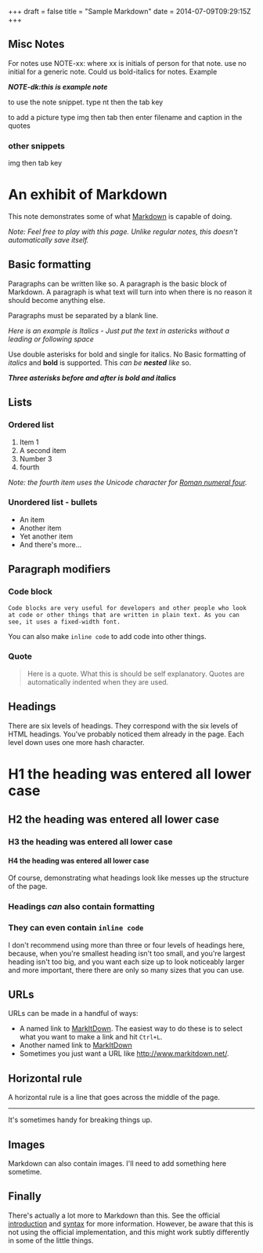 +++
draft = false
title = "Sample Markdown"
date = 2014-07-09T09:29:15Z
+++

## Misc Notes
For notes use NOTE-xx:  where xx is initials of person for that note.  use no initial for a generic note.  Could us bold-italics for notes.  Example

***NOTE-dk:this is example note***

to use the note snippet.   type nt then the tab key

to add a picture type img then tab then enter filename and caption in the quotes

### other snippets

img then tab key




# An exhibit of Markdown

This note demonstrates some of what [Markdown][1] is capable of doing.

*Note: Feel free to play with this page. Unlike regular notes, this doesn't automatically save itself.*

## Basic formatting

Paragraphs can be written like so. A paragraph is the basic block of Markdown. A paragraph is what text will turn into when there is no reason it should become anything else.

Paragraphs must be separated by a blank line. 

*Here is an example is Italics - Just put the text in astericks without a leading or following space*

Use double asterisks for bold and single for italics.  No 
Basic formatting of *italics* and **bold** is supported. This *can be **nested** like* so.

***Three asterisks before and after is bold and italics***

## Lists

### Ordered list

1. Item 1
2. A second item
3. Number 3
4. fourth

*Note: the fourth item uses the Unicode character for [Roman numeral four][2].*

### Unordered list - bullets

* An item
* Another item
* Yet another item
* And there's more...

## Paragraph modifiers

### Code block

    Code blocks are very useful for developers and other people who look at code or other things that are written in plain text. As you can see, it uses a fixed-width font.

You can also make `inline code` to add code into other things.

### Quote

> Here is a quote. What this is should be self explanatory. Quotes are automatically indented when they are used.

## Headings

There are six levels of headings. They correspond with the six levels of HTML headings. You've probably noticed them already in the page. Each level down uses one more hash character.

# H1 the heading was entered all lower case
## H2 the heading was entered all lower case
### H3 the heading was entered all lower case
#### H4 the heading was entered all lower case

Of course, demonstrating what headings look like messes up the structure of the page.

### Headings *can* also contain **formatting**

### They can even contain `inline code`

I don't recommend using more than three or four levels of headings here, because, when you're smallest heading isn't too small, and you're largest heading isn't too big, and you want each size up to look noticeably larger and more important, there there are only so many sizes that you can use.

## URLs

URLs can be made in a handful of ways:

* A named link to [MarkItDown][3]. The easiest way to do these is to select what you want to make a link and hit `Ctrl+L`.
* Another named link to [MarkItDown](http://www.markitdown.net/)
* Sometimes you just want a URL like <http://www.markitdown.net/>.

## Horizontal rule

A horizontal rule is a line that goes across the middle of the page.

---

It's sometimes handy for breaking things up.

## Images

Markdown can also contain images. I'll need to add something here sometime.

## Finally

There's actually a lot more to Markdown than this. See the official [introduction][4] and [syntax][5] for more information. However, be aware that this is not using the official implementation, and this might work subtly differently in some of the little things.


  [1]: http://daringfireball.net/projects/markdown/
  [2]: http://www.fileformat.info/info/unicode/char/2163/index.htm
  [3]: http://www.markitdown.net/
  [4]: http://daringfireball.net/projects/markdown/basics
  [5]: http://daringfireball.net/projects/markdown/syntax